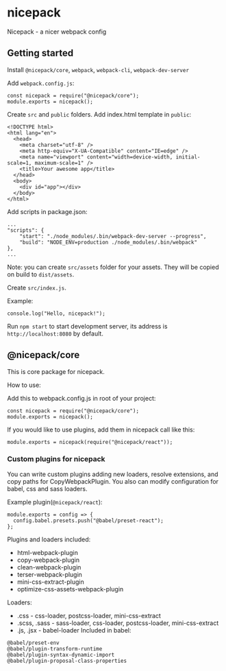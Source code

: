 # nicepack

Nicepack - a nicer webpack config

## Getting started

Install `@nicepack/core`, `webpack`, `webpack-cli`, `webpack-dev-server`

Add `webpack.config.js`:

```
const nicepack = require("@nicepack/core");
module.exports = nicepack();
```

Create `src` and `public` folders. Add index.html template in `public`:

```
<!DOCTYPE html>
<html lang="en">
  <head>
    <meta charset="utf-8" />
    <meta http-equiv="X-UA-Compatible" content="IE=edge" />
    <meta name="viewport" content="width=device-width, initial-scale=1, maximum-scale=1" />
    <title>Your awesome app</title>
  </head>
  <body>
    <div id="app"></div>
  </body>
</html>
```

Add scripts in package.json:

```
...
"scripts": {
    "start": "./node_modules/.bin/webpack-dev-server --progress",
    "build": "NODE_ENV=production ./node_modules/.bin/webpack"
},
...
```

Note: you can create `src/assets` folder for your assets. They will be copied on build to `dist/assets`.

Create `src/index.js`.

Example:

```
console.log("Hello, nicepack!");
```

Run `npm start` to start development server, its address is `http://localhost:8080` by default.

## @nicepack/core

This is core package for nicepack.

How to use:

Add this to webpack.config.js in root of your project:

```
const nicepack = require("@nicepack/core");
module.exports = nicepack();
```

If you would like to use plugins, add them in nicepack call like this:

```
module.exports = nicepack(require("@nicepack/react"));
```

### Custom plugins for nicepack

You can write custom plugins adding new loaders, resolve extensions, and copy paths for CopyWebpackPlugin. You also can modify configuration for babel, css and sass loaders.

Example plugin(`@nicepack/react`):

```
module.exports = config => {
  config.babel.presets.push("@babel/preset-react");
};
```

Plugins and loaders included:

- html-webpack-plugin
- copy-webpack-plugin
- clean-webpack-plugin
- terser-webpack-plugin
- mini-css-extract-plugin
- optimize-css-assets-webpack-plugin

Loaders:

- .css - css-loader, postcss-loader, mini-css-extract
- .scss, .sass - sass-loader, css-loader, postcss-loader, mini-css-extract
- .js, .jsx - babel-loader
  Included in babel:

```
@babel/preset-env
@babel/plugin-transform-runtime
@babel/plugin-syntax-dynamic-import
@babel/plugin-proposal-class-properties
```
